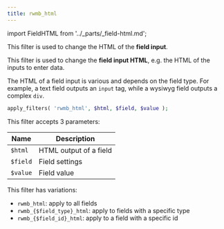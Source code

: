 ```yaml
---
title: rwmb_html
---
```


import FieldHTML from '../_parts/_field-html.md';

This filter is used to change the HTML of the **field input**.

<FieldHTML />

This filter is used to change the **field input HTML**, e.g. the HTML of the inputs to enter data.

The HTML of a field input is various and depends on the field type. For example, a text field outputs an `input` tag, while a wysiwyg field outputs a complex `div`.

```php
apply_filters( 'rwmb_html', $html, $field, $value );
```

This filter accepts 3 parameters:

Name|Description
---|---
`$html`| HTML output of a field
`$field`| Field settings
`$value`| Field value

This filter has variations:

- `rwmb_html`: apply to all fields
- `rwmb_{$field_type}_html`: apply to fields with a specific type
- `rwmb_{$field_id}_html`: apply to a field with a specific id
